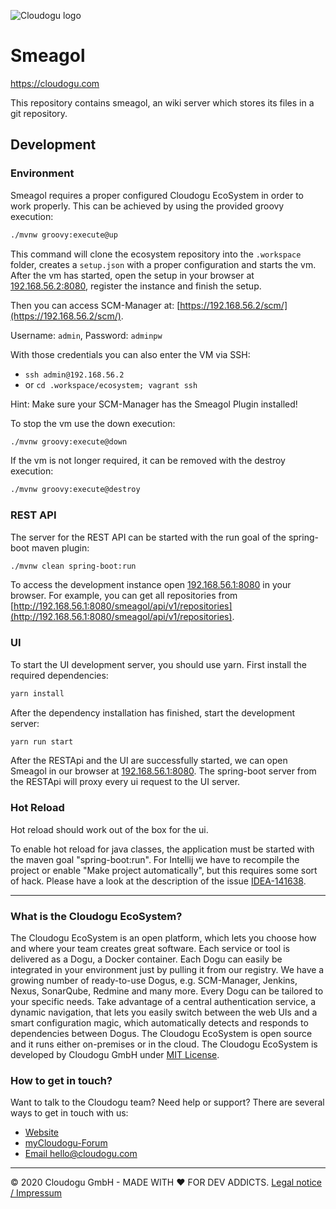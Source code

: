 ![Cloudogu logo](https://cloudogu.com/images/logo.png)
# Smeagol
https://cloudogu.com

This repository contains smeagol, an wiki server which stores its files in a git repository.

## Development

### Environment

Smeagol requires a proper configured Cloudogu EcoSystem in order to work properly. 
This can be achieved by using the provided groovy execution:

```bash 
./mvnw groovy:execute@up
```

This command will clone the ecosystem repository into the `.workspace` folder, creates a `setup.json` with a proper 
configuration and starts the vm. After the vm has started, open the setup in your browser at 
[192.168.56.2:8080](http://192.168.56.2:8080), register the instance and finish the setup.

Then you can access SCM-Manager at: [https://192.168.56.2/scm/](https://192.168.56.2/scm/).

Username: `admin`, Password: `adminpw`

With those credentials you can also enter the VM via SSH:

* `ssh admin@192.168.56.2`
* or `cd .workspace/ecosystem; vagrant ssh`  

Hint: Make sure your SCM-Manager has the Smeagol Plugin installed!

To stop the vm use the down execution:

```bash
./mvnw groovy:execute@down
```

If the vm is not longer required, it can be removed with the destroy execution:

```bash
./mvnw groovy:execute@destroy
```

### REST API

The server for the REST API can be started with the run goal of the spring-boot maven plugin:
```bash
./mvnw clean spring-boot:run
```
To access the development instance open [192.168.56.1:8080](http://192.168.56.1:8080) in your browser.
For example, you can get all repositories from [http://192.168.56.1:8080/smeagol/api/v1/repositories](http://192.168.56.1:8080/smeagol/api/v1/repositories).

### UI

To start the UI development server, you should use yarn. First install the required dependencies:

```bash
yarn install
```

After the dependency installation has finished, start the development server:

```bash
yarn run start
```

After the RESTApi and the UI are successfully started, we can open Smeagol in our browser at [192.168.56.1:8080](http://192.168.56.1:8080).
The spring-boot server from the RESTApi will proxy every ui request to the UI server.

### Hot Reload

Hot reload should work out of the box for the ui. 

To enable hot reload for java classes, the application must be started with the maven goal "spring-boot:run". For 
Intellij we have to recompile the project or enable "Make project automatically", but this requires some sort of hack. 
Please have a look at the description of the issue [IDEA-141638](https://youtrack.jetbrains.com/issue/IDEA-141638). 

---
### What is the Cloudogu EcoSystem?
The Cloudogu EcoSystem is an open platform, which lets you choose how and where your team creates great software. Each service or tool is delivered as a Dogu, a Docker container. Each Dogu can easily be integrated in your environment just by pulling it from our registry. We have a growing number of ready-to-use Dogus, e.g. SCM-Manager, Jenkins, Nexus, SonarQube, Redmine and many more. Every Dogu can be tailored to your specific needs. Take advantage of a central authentication service, a dynamic navigation, that lets you easily switch between the web UIs and a smart configuration magic, which automatically detects and responds to dependencies between Dogus. The Cloudogu EcoSystem is open source and it runs either on-premises or in the cloud. The Cloudogu EcoSystem is developed by Cloudogu GmbH under [MIT License](https://cloudogu.com/license.html).

### How to get in touch?
Want to talk to the Cloudogu team? Need help or support? There are several ways to get in touch with us:

* [Website](https://cloudogu.com)
* [myCloudogu-Forum](https://forum.cloudogu.com/topic/34?ctx=1)
* [Email hello@cloudogu.com](mailto:hello@cloudogu.com)

---
&copy; 2020 Cloudogu GmbH - MADE WITH :heart:&nbsp;FOR DEV ADDICTS. [Legal notice / Impressum](https://cloudogu.com/imprint.html)
